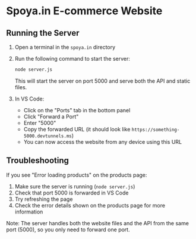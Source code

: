 # Spoya.in E-commerce Website

## Running the Server

1. Open a terminal in the `spoya.in` directory
2. Run the following command to start the server:
   ```bash
   node server.js
   ```
   This will start the server on port 5000 and serve both the API and static files.

3. In VS Code:
   - Click on the "Ports" tab in the bottom panel
   - Click "Forward a Port"
   - Enter "5000"
   - Copy the forwarded URL (it should look like `https://something-5000.devtunnels.ms`)
   - You can now access the website from any device using this URL

## Troubleshooting

If you see "Error loading products" on the products page:
1. Make sure the server is running (`node server.js`)
2. Check that port 5000 is forwarded in VS Code
3. Try refreshing the page
4. Check the error details shown on the products page for more information

Note: The server handles both the website files and the API from the same port (5000), so you only need to forward one port.
